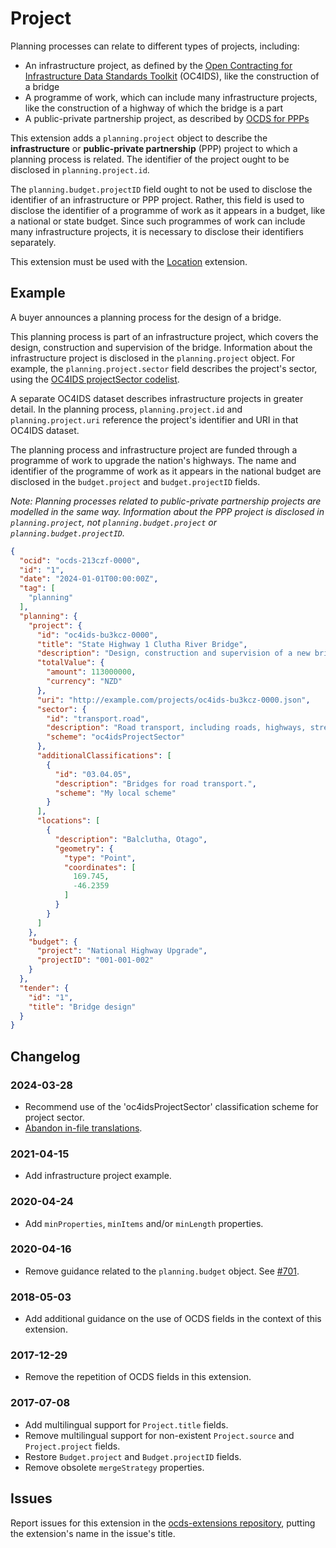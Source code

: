 # Project

Planning processes can relate to different types of projects, including:

* An infrastructure project, as defined by the [Open Contracting for Infrastructure Data Standards Toolkit](https://standard.open-contracting.org/infrastructure/latest/en/projects/#what-is-a-project) (OC4IDS), like the construction of a bridge
* A programme of work, which can include many infrastructure projects, like the construction of a highway of which the bridge is a part
* A public-private partnership project, as described by [OCDS for PPPs](https://standard.open-contracting.org/profiles/ppp/latest/en/)

This extension adds a `planning.project` object to describe the **infrastructure** or **public-private partnership** (PPP) project to which a planning process is related. The identifier of the project ought to be disclosed in `planning.project.id`.

The `planning.budget.projectID` field ought to not be used to disclose the identifier of an infrastructure or PPP project. Rather, this field is used to disclose the identifier of a programme of work as it appears in a budget, like a national or state budget. Since such programmes of work can include many infrastructure projects, it is necessary to disclose their identifiers separately.

This extension must be used with the [Location](https://extensions.open-contracting.org/en/extensions/location/master/) extension.

## Example

A buyer announces a planning process for the design of a bridge.

This planning process is part of an infrastructure project, which covers the design, construction and supervision of the bridge. Information about the infrastructure project is disclosed in the `planning.project` object. For example, the `planning.project.sector` field describes the project's sector, using the [OC4IDS projectSector codelist](https://standard.open-contracting.org/infrastructure/latest/en/reference/codelists/#projectsector).

A separate OC4IDS dataset describes infrastructure projects in greater detail. In the planning process, `planning.project.id` and `planning.project.uri` reference the project's identifier and URI in that OC4IDS dataset.

The planning process and infrastructure project are funded through a programme of work to upgrade the nation's highways. The name and identifier of the programme of work as it appears in the national budget are disclosed in the `budget.project` and `budget.projectID` fields.

*Note: Planning processes related to public-private partnership projects are modelled in the same way. Information about the PPP project is disclosed in `planning.project`, not `planning.budget.project` or `planning.budget.projectID`.*

```json
{
  "ocid": "ocds-213czf-0000",
  "id": "1",
  "date": "2024-01-01T00:00:00Z",
  "tag": [
    "planning"
  ],
  "planning": {
    "project": {
      "id": "oc4ids-bu3kcz-0000",
      "title": "State Highway 1 Clutha River Bridge",
      "description": "Design, construction and supervision of a new bridge crossing for State Highway 1 over the Clutha River.",
      "totalValue": {
        "amount": 113000000,
        "currency": "NZD"
      },
      "uri": "http://example.com/projects/oc4ids-bu3kcz-0000.json",
      "sector": {
        "id": "transport.road",
        "description": "Road transport, including roads, highways, streets, tunnels and bridges.",
        "scheme": "oc4idsProjectSector"
      },
      "additionalClassifications": [
        {
          "id": "03.04.05",
          "description": "Bridges for road transport.",
          "scheme": "My local scheme"
        }
      ],
      "locations": [
        {
          "description": "Balclutha, Otago",
          "geometry": {
            "type": "Point",
            "coordinates": [
              169.745,
              -46.2359
            ]
          }
        }
      ]
    },
    "budget": {
      "project": "National Highway Upgrade",
      "projectID": "001-001-002"
    }
  },
  "tender": {
    "id": "1",
    "title": "Bridge design"
  }
}
```

## Changelog

### 2024-03-28

* Recommend use of the 'oc4idsProjectSector' classification scheme for project sector.
* [Abandon in-file translations](https://github.com/open-contracting/standard/pull/1665).

### 2021-04-15

* Add infrastructure project example.

### 2020-04-24

* Add `minProperties`, `minItems` and/or `minLength` properties.

### 2020-04-16

* Remove guidance related to the `planning.budget` object. See [#701](https://github.com/open-contracting/standard/issues/701).

### 2018-05-03

* Add additional guidance on the use of OCDS fields in the context of this extension.

### 2017-12-29

* Remove the repetition of OCDS fields in this extension.

### 2017-07-08

* Add multilingual support for `Project.title` fields.
* Remove multilingual support for non-existent `Project.source` and `Project.project` fields.
* Restore `Budget.project` and `Budget.projectID` fields.
* Remove obsolete `mergeStrategy` properties.

## Issues

Report issues for this extension in the [ocds-extensions repository](https://github.com/open-contracting/ocds-extensions/issues), putting the extension's name in the issue's title.

